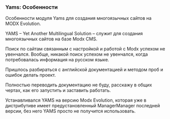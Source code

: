 
<meta http-equiv="Content-Type" content="text/html; charset=utf-8">
<h3>Yams: Особенности </h3> 
Особенности модуля Yams для создания многоязычных сайтов на MODX Evolution.	
<br>
<p>YAMS – Yet Another Multilingual Solution – служит для создания многоязычных сайтов на базе Modx CMS.</p>
<p>Поиск по сайтам связанным с настройкой и работой с Modx уcпехом не увенчался. Вообще, никакой поиск успехом не увенчался, когда потребовалась информация на русском языке.</p>
<p>Пришлось разбираться с английской документацией и методом проб и ошибок делать проект.</p>
<p>Полностью переводить документацию не буду, расскажу в общих чертах, как его запустить и заставить работать.</p>
<p>Устанавливался YAMS на версию <span class="text-bold">Modx Evolution</span>, которая уже в дистрибутиве имеет предустановленный ManagerManager последней версии, без него YAMS просто не получится использовать.</p>